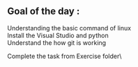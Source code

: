 
## **Goal of the day :**

Understanding the basic command of linux  <br>
Install the Visual Studio and python      <br>
Understand the how git is working         <br>

Complete the task from Exercise folder\
